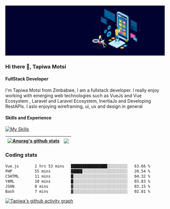 ![FullStack Developer](https://github.com/Tapiwa-1/Tapiwa-1/blob/main/banner.jpg)
### Hi there 👋, Tapiwa Motsi
#### FullStack Developer

I'm Tapiwa Motsi from Zimbabwe, I am a fullstack developer. l really enjoy working with emerging web technologies such as VueJs and Vue Ecosystem , Laravel and Laravel Ecosystem, InertiaJs and Developing RestAPIs. I aslo enjoying wireframing, ui, ux and design in general

#### Skills and Experience
[![My Skills](https://skillicons.dev/icons?i=vuejs,laravel,docker)](https://skillicons.dev)

| <a href="https://github.com/anuraghazra/github-readme-stats"><img align="center" src="https://github-readme-stats.vercel.app/api?username=tapiwa-1&show_icons=true&include_all_commits=true&theme=buefy&hide_border=true" alt="Anurag's github stats" /></a> | <a href="https://github.com/anuraghazra/github-readme-stats"><img align="center" src="https://github-readme-stats.vercel.app/api/top-langs/?username=tapiwa-1&layout=compact&theme=buefy&hide_border=true" /></a> |
| ------------- | ------------- |

### Coding stats

<!--START_SECTION:waka-->

```text
Vue.js       2 hrs 53 mins   ████████████████░░░░░░░░░   63.66 %
PHP          55 mins         █████░░░░░░░░░░░░░░░░░░░░   20.54 %
CSHTML       11 mins         █░░░░░░░░░░░░░░░░░░░░░░░░   04.32 %
YAML         10 mins         █░░░░░░░░░░░░░░░░░░░░░░░░   03.83 %
JSON         8 mins          ▓░░░░░░░░░░░░░░░░░░░░░░░░   03.15 %
Bash         7 mins          ▓░░░░░░░░░░░░░░░░░░░░░░░░   02.81 %
```

<!--END_SECTION:waka-->

[![Tapiwa's github activity graph](https://github-readme-activity-graph.cyclic.app/graph?username=Tapiwa-1&theme=vue)](https://github.com/tapiwa-1/github-readme-activity-graph)


